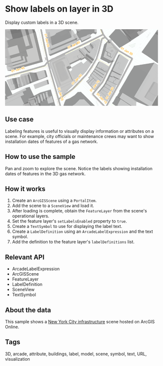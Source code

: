 # Show labels on layer in 3D

Display custom labels in a 3D scene.

![Show labels on layer in 3D](ShowLabelsOnLayerIn3d.png)

## Use case

Labeling features is useful to visually display information or attributes on a scene. For example, city officials or maintenance crews may want to show installation dates of features of a gas network.

## How to use the sample

Pan and zoom to explore the scene. Notice the labels showing installation dates of features in the 3D gas network.

## How it works

1. Create an `ArcGISScene` using a `PortalItem`.
2. Add the scene to a `SceneView` and load it.
3. After loading is complete, obtain the `FeatureLayer` from the scene's operational layers.
4. Set the feature layer's `setLabelsEnabled` property to `true`.
5. Create a `TextSymbol` to use for displaying the label text.
6. Create a `LabelDefinition` using an `ArcadeLabelExpression` and the text symbol.
7. Add the definition to the feature layer's `labelDefinitions` list.

## Relevant API

* ArcadeLabelExpression
* ArcGISScene
* FeatureLayer
* LabelDefinition
* SceneView
* TextSymbol

## About the data

This sample shows a [New York City infrastructure](https://www.arcgis.com/home/item.html?id=850dfee7d30f4d9da0ebca34a533c169) scene hosted on ArcGIS Online.

## Tags

3D, arcade, attribute, buildings, label, model, scene, symbol, text, URL, visualization
